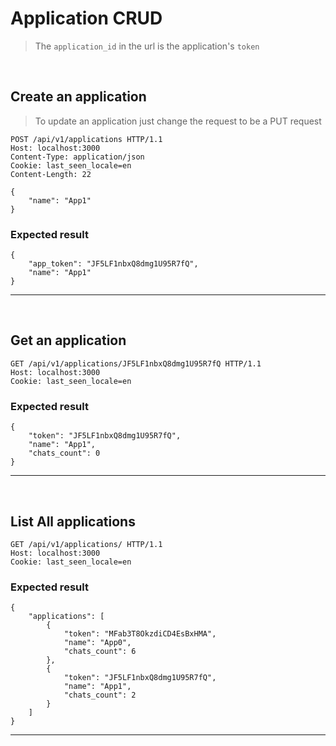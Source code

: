 # Application CRUD
> The `application_id` in the url is the application's `token`

</br>

## Create an application
 > To update an application just change the request to be a PUT request 

```
POST /api/v1/applications HTTP/1.1
Host: localhost:3000
Content-Type: application/json
Cookie: last_seen_locale=en
Content-Length: 22

{
    "name": "App1"
}
```
### Expected result 
```
{
    "app_token": "JF5LF1nbxQ8dmg1U95R7fQ",
    "name": "App1"
}
```
---
</br>

## Get an application

```
GET /api/v1/applications/JF5LF1nbxQ8dmg1U95R7fQ HTTP/1.1
Host: localhost:3000
Cookie: last_seen_locale=en
```
### Expected result 
```
{
    "token": "JF5LF1nbxQ8dmg1U95R7fQ",
    "name": "App1",
    "chats_count": 0
}
```
---
</br>

## List All applications

```
GET /api/v1/applications/ HTTP/1.1
Host: localhost:3000
Cookie: last_seen_locale=en
```
### Expected result 
```
{
    "applications": [
        {
            "token": "MFab3T8OkzdiCD4EsBxHMA",
            "name": "App0",
            "chats_count": 6
        },
        {
            "token": "JF5LF1nbxQ8dmg1U95R7fQ",
            "name": "App1",
            "chats_count": 2
        }
    ]
}
```
---
</br>